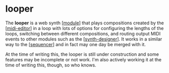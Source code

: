 # looper

The **looper** is a web synth [[module]] that plays compositions created by the [[midi-editor]] in a loop with lots of options for configuring the lengths of the loops, switching between different compositions, and routing output MIDI events to other modules such as the [[synth-designer]].  It works in a similar way to the [[sequencer]] and in fact may one day be merged with it.

At the time of writing this, the looper is still under construction and some features may be incomplete or not work.  I'm also actively working it at the time of writing this, though, so who knows.

[//begin]: # "Autogenerated link references for markdown compatibility"
[module]: module "web synth modules"
[midi-editor]: midi-editor "midi-editor"
[synth-designer]: synth-designer "synth designer"
[sequencer]: sequencer "sequencer"
[//end]: # "Autogenerated link references"
